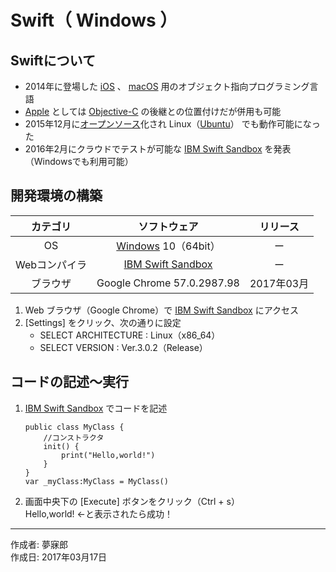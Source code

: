 # Swift（ Windows ）

## Swiftについて

* 2014年に登場した [iOS](http://bit.ly/2lw7f2p) 、 [macOS](https://ja.wikipedia.org/wiki/MacOS) 用のオブジェクト指向プログラミング言語
* [Apple](http://bit.ly/2lW4Bpm) としては [Objective-C](https://github.com/mubirou/HelloWorld/blob/master/languages/ObjectiveC/README.md) の後継との位置付けだが併用も可能
* 2015年12月に[オープンソース](http://bit.ly/1Md3omK)化され Linux（[Ubuntu](https://www.ubuntulinux.jp/home)） でも動作可能になった
* 2016年2月にクラウドでテストが可能な [IBM Swift Sandbox](https://swift.sandbox.bluemix.net) を発表（Windowsでも利用可能）


## 開発環境の構築

|カテゴリ|ソフトウェア|リリース|
|:--:|:--:|:--:|
|OS|[Windows](https://ja.wikipedia.org/wiki/Microsoft_Windows) 10（64bit）|ー|
|Webコンパイラ|[IBM Swift Sandbox](https://swift.sandbox.bluemix.net)|ー|
|ブラウザ|Google Chrome 57.0.2987.98|2017年03月|

1. Web ブラウザ（Google Chrome）で [IBM Swift Sandbox](https://swift.sandbox.bluemix.net) にアクセス
1. [Settings] をクリック、次の通りに設定
    * SELECT ARCHITECTURE : Linux（x86_64）
    * SELECT VERSION : Ver.3.0.2（Release）


## コードの記述～実行

1. [IBM Swift Sandbox](https://swift.sandbox.bluemix.net) でコードを記述
    ```
    public class MyClass {
        //コンストラクタ
        init() {
            print("Hello,world!")
        }
    }
    var _myClass:MyClass = MyClass()
    ```

1. 画面中央下の [Execute] ボタンをクリック（Ctrl + s）  
Hello,world! ←と表示されたら成功！

***
作成者: 夢寐郎  
作成日: 2017年03月17日